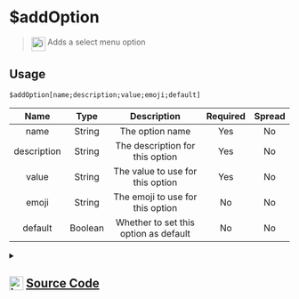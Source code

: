 # $addOption
> <img align="top" src="https://upload.wikimedia.org/wikipedia/commons/thumb/e/e4/Infobox_info_icon.svg/160px-Infobox_info_icon.svg.png?20150409153300" alt="image" width="25" height="auto"> Adds a select menu option
## Usage
```
$addOption[name;description;value;emoji;default]
```
| Name | Type | Description | Required | Spread
| :---: | :---: | :---: | :---: | :---: |
name | String | The option name | Yes | No
description | String | The description for this option | Yes | No
value | String | The value to use for this option | Yes | No
emoji | String | The emoji to use for this option | No | No
default | Boolean | Whether to set this option as default | No | No
<details>
<summary>
    
## <img align="top" src="https://cdn4.iconfinder.com/data/icons/iconsimple-logotypes/512/github-512.png" alt="image" width="25" height="auto">  [Source Code](https://github.com/tryforge/ForgeScript-V2/blob/main/src/native/addOption.ts)
    
</summary>
    
```ts
import { APISelectMenuOption, StringSelectMenuBuilder, parseEmoji } from "discord.js"
import { ArgType, NativeFunction, Return } from "../structures"

export default new NativeFunction({
    name: "$addOption",
    description: "Adds a select menu option",
    unwrap: true,
    brackets: true,
    args: [
        {
            name: "name",
            description: "The option name",
            rest: false,
            required: true,
            type: ArgType.String
        },
        {
            name: "description",
            description: "The description for this option",
            rest: false,
            type: ArgType.String,
            required: true
        },
        {
            name: "value",
            description: "The value to use for this option",
            rest: false,
            required: true,
            type: ArgType.String
        },
        {
            name: "emoji",
            description: "The emoji to use for this option",
            type: ArgType.String,
            rest: false,
        },
        {
            name: "default",
            description: "Whether to set this option as default",
            rest: false,
            type: ArgType.Boolean
        }
    ],
    execute(ctx, [ name, desc, value, emoji, def ]) {
        const comp = ctx.container.components.at(-1)?.components[0]
        
        const data: APISelectMenuOption = {
            label: name,
            description: desc,
            value,
            default: def ?? false,
            emoji: emoji ? parseEmoji(emoji) as APISelectMenuOption["emoji"] ?? {
                name: emoji
            } : undefined
        }

        if (!!comp && "addOptions" in comp) {
            comp.addOptions(data)
        }

        return Return.success()
    },
})
```
    
</details>